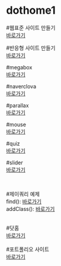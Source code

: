 # dothome1

#웹표준 사이트 만들기<br>
<a href="https://wkdddnr.github.io/dothome1/webstandard/index.html">바로가기</a>

#반응형 사이트 만들기<br>
<a href="https://wkdddnr.github.io/dothome1/responsive/index.html">바로가기</a>

#megabox<br>
<a href="https://wkdddnr.github.io/dothome1/megabox/index02.html">바로가기</a>

#naverclova<br>
<a href="https://wkdddnr.github.io/dothome1/test/test19.html">바로가기</a>

#parallax<br>
<a href="https://wkdddnr.github.io/dothome1/effect/parallax01-jquery.html">바로가기</a>

#mouse<br>
<a href="https://wkdddnr.github.io/dothome1/effect/mouseEffect01-jquery.html">바로가기</a>

#quiz<br>
<a href="https://wkdddnr.github.io/dothome1/effect/quizEffect01-jquery.html">바로가기</a>

#slider<br>
<a href="https://wkdddnr.github.io/dothome1/effect/sliderEffect01-jquery.html">바로가기</a>


<br>

#제이쿼리 예제<br>
find(): <a href="https://wkdddnr.github.io/dothome1/jQuery/jquery04_find2.html">바로가기</a>
<br>
addClass(): <a href="https://wkdddnr.github.io/dothome1/jQuery/jquery06_addClass2.html">바로가기</a>

<br>
#닷홈<br>
<a href="http://wkdddnr.dothome.co.kr/">바로가기</a>

<br>

<br>
#포트폴리오 사이트<br>
<a href="https://wkdddnr.github.io/dothome1/port/index3.html">바로가기</a>
